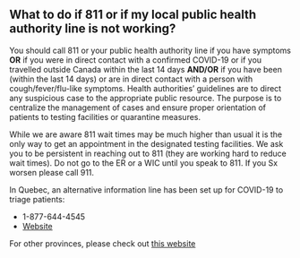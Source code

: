## What to do if 811 or if my local public health authority line is not working?

You should call 811 or your public health authority line if you have symptoms **OR** if you were in direct contact with a confirmed COVID-19 or if you travelled outside Canada within the last 14 days **AND/OR** if you have been (within the last 14 days) or are in direct contact with a person with cough/fever/flu-like symptoms. Health authorities’ guidelines are to direct any suspicious case to the appropriate public resource. The purpose is to centralize the management of cases and ensure proper orientation of patients to testing facilities or quarantine measures.

While we are aware 811 wait times may be much higher than usual it is the only way to get an appointment in the designated testing facilities. We ask you to be persistent in reaching out to 811 (they are working hard to reduce wait times). Do not go to the ER or a WIC until you speak to 811. If you Sx worsen please call 911.

In Quebec, an alternative information line has been set up for COVID-19 to triage patients:

- 1-877-644-4545
- [Website](https://santemontreal.qc.ca/en/public/coronavirus-covid-19/)

For other provinces, please check out [this website](https://www.c19.ca/)
